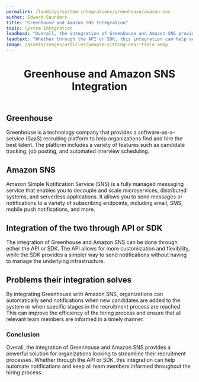 ```yaml
---
permalink: /landings/system-integrations/greenhouse/amazon-sns
author: Edward Saunders
title: "Greenhouse and Amazon SNS Integration"
topic: System Integration
leadhead: "Overall, the integration of Greenhouse and Amazon SNS provides a powerful solution for organizations looking to streamline their recruitment processes"
leadtext: "Whether through the API or SDK, this integration can help automate notifications and keep all team members informed throughout the hiring process."
image: /assets/images/articles/people-sitting-near-table.webp
---
```

<div class="arttext">	<header>
		<h1>Greenhouse and Amazon SNS Integration</h1>
	</header>
	<main>
		<section>
			<h2>Greenhouse</h2>
			<p>Greenhouse is a technology company that provides a software-as-a-service (SaaS) recruiting platform to help organizations find and hire the best talent. The platform includes a variety of features such as candidate tracking, job posting, and automated interview scheduling.</p>
		</section>
		<section>
			<h2>Amazon SNS</h2>
			<p>Amazon Simple Notification Service (SNS) is a fully managed messaging service that enables you to decouple and scale microservices, distributed systems, and serverless applications. It allows you to send messages or notifications to a variety of subscribing endpoints, including email, SMS, mobile push notifications, and more.</p>
		</section>
		<section>
			<h2>Integration of the two through API or SDK</h2>
			<p>The integration of Greenhouse and Amazon SNS can be done through either the API or SDK. The API allows for more customization and flexibility, while the SDK provides a simpler way to send notifications without having to manage the underlying infrastructure.</p>
		</section>
		<section>
			<h2>Problems their integration solves</h2>
			<p>By integrating Greenhouse with Amazon SNS, organizations can automatically send notifications when new candidates are added to the system or when specific stages in the recruitment process are reached. This can improve the efficiency of the hiring process and ensure that all relevant team members are informed in a timely manner.</p>
		</section>
	</main>
	<footer>
		<h3>Conclusion</h3>
		<p>Overall, the integration of Greenhouse and Amazon SNS provides a powerful solution for organizations looking to streamline their recruitment processes. Whether through the API or SDK, this integration can help automate notifications and keep all team members informed throughout the hiring process.</p>
	</footer>
</div>